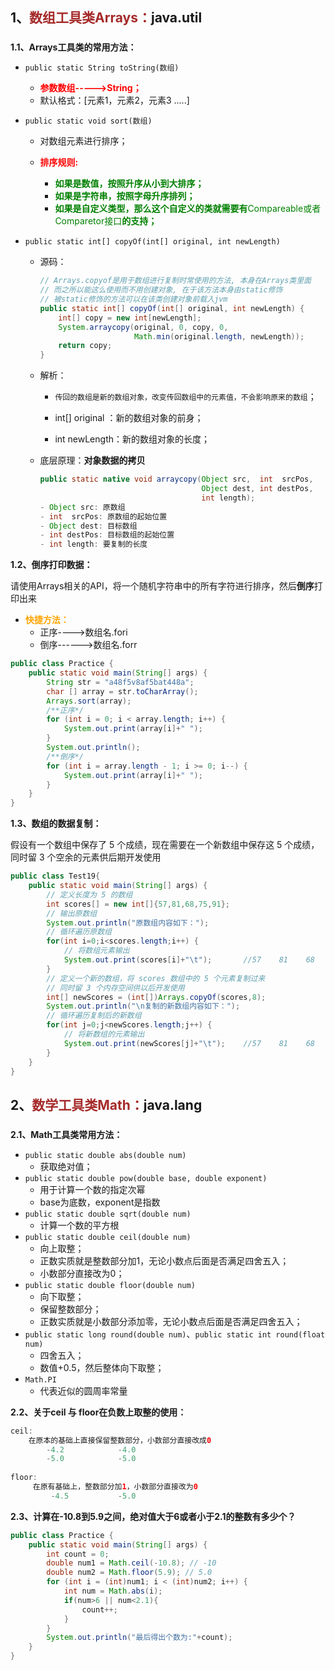 ## 1、<span style="color:brown">**数组工具类Arrays：**</span>java.util

### <!--与数组相关的工具类，用来实现数组的常见操作-->

**1.1、Arrays工具类的常用方法：**

- `public static String toString(数组)`
  
  - <span style="color:red">**参数数组----->String；**</span>
  - 默认格式：[元素1，元素2，元素3  .....]
  
- `public static void sort(数组)`

  - 对数组元素进行排序；

  - <span style="color:red">**排序规则:**</span>
    - <span style="color:green">**如果是数值，按照升序从小到大排序；**</span>
    - <span style="color:green">**如果是字符串，按照字母升序排列；**</span>
    - <span style="color:green">**如果是自定义类型，那么这个自定义的类就需要有**Compareable或者Comparetor接口**的支持；**</span>
  
- `public static int[] copyOf(int[] original, int newLength)`

  - 源码：

    ```java
    // Arrays.copyof是用于数组进行复制时常使用的方法, 本身在Arrays类里面
    // 而之所以能这么使用而不用创建对象, 在于该方法本身由static修饰
    // 被static修饰的方法可以在该类创建对象前载入jvm
    public static int[] copyOf(int[] original, int newLength) {
        int[] copy = new int[newLength];
        System.arraycopy(original, 0, copy, 0,
                         Math.min(original.length, newLength));
        return copy;
    }
    ```
  
  - 解析：
  
    - `传回的数组是新的数组对象，改变传回数组中的元素值，不会影响原来的数组`；
  
    - int[] original ：新的数组对象的前身；
  
    -  int newLength：新的数组对象的长度；
    
  - 底层原理：**对象数据的拷贝**
  
    ```java
    public static native void arraycopy(Object src,  int  srcPos,
                                        Object dest, int destPos,
                                        int length);
    - Object src: 原数组
    - int  srcPos: 原数组的起始位置
    - Object dest: 目标数组
    - int destPos: 目标数组的起始位置
    - int length: 要复制的长度
    ```

**1.2、倒序打印数据：**

请使用Arrays相关的API，将一个随机字符串中的所有字符进行排序，然后**倒序**打印出来

- <span style="color:orange">**快捷方法：**</span>
  - 正序---->数组名.fori
  - 倒序------>数组名.forr

```java
public class Practice {
    public static void main(String[] args) {
        String str = "a48f5v8af5bat448a";
        char [] array = str.toCharArray();
        Arrays.sort(array);
        /**正序*/
        for (int i = 0; i < array.length; i++) {
            System.out.print(array[i]+" ");
        }
        System.out.println();
        /**倒序*/
        for (int i = array.length - 1; i >= 0; i--) {
            System.out.print(array[i]+" ");
        }
    }
}
```

**1.3、数组的数据复制：**

假设有一个数组中保存了 5 个成绩，现在需要在一个新数组中保存这 5 个成绩，同时留 3 个空余的元素供后期开发使用

```java
public class Test19{
    public static void main(String[] args) {
        // 定义长度为 5 的数组
        int scores[] = new int[]{57,81,68,75,91};
        // 输出原数组
        System.out.println("原数组内容如下：");
        // 循环遍历原数组
        for(int i=0;i<scores.length;i++) {
            // 将数组元素输出
            System.out.print(scores[i]+"\t");		//57    81    68    75    91  
        }
        // 定义一个新的数组，将 scores 数组中的 5 个元素复制过来
        // 同时留 3 个内存空间供以后开发使用
        int[] newScores = (int[])Arrays.copyOf(scores,8);
        System.out.println("\n复制的新数组内容如下：");
        // 循环遍历复制后的新数组
        for(int j=0;j<newScores.length;j++) {
            // 将新数组的元素输出
            System.out.print(newScores[j]+"\t");	//57    81    68    75    91    0    0    0
        }
    }
}
```



## 2、<span style="color:brown">**数学工具类Math：**</span>java.lang

### <!--与数学计算相关的工具类，用来实现数组的常见操作--> 

**2.1、Math工具类常用方法：**

- `public static double abs(double num)`
  - 获取绝对值；
- `public static double pow(double base, double exponent)`
  - 用于计算一个数的指定次幂
  - base为底数，exponent是指数
- `public static double sqrt(double num)`
  - 计算一个数的平方根
- `public static double ceil(double num)`
  - 向上取整；
  - 正数实质就是整数部分加1，无论小数点后面是否满足四舍五入；
  - 小数部分直接改为0；
- `public static double floor(double num)`
  - 向下取整；
  - 保留整数部分；
  - 正数实质就是小数部分添加零，无论小数点后面是否满足四舍五入；
- `public static long round(double num)`、`public static int round(float num)`
  - 四舍五入；
  - 数值+0.5，然后整体向下取整；
- `Math.PI`
  - 代表近似的圆周率常量

**2.2、关于ceil 与 floor在负数上取整的使用：**

```java
ceil:
	在原本的基础上直接保留整数部分，小数部分直接改成0
        -4.2            -4.0
        -5.0            -5.0
        
floor:
     在原有基础上，整数部分加1，小数部分直接改为0
         -4.5           -5.0
```

**2.3、计算在-10.8到5.9之间，绝对值大于6或者小于2.1的整数有多少个？**

```java
public class Practice {
    public static void main(String[] args) {
        int count = 0;
        double num1 = Math.ceil(-10.8); // -10
        double num2 = Math.floor(5.9); // 5.0
        for (int i = (int)num1; i < (int)num2; i++) {
            int num = Math.abs(i);
            if(num>6 || num<2.1){
                count++;
            }
        }
        System.out.println("最后得出个数为:"+count);
    }
}
```

